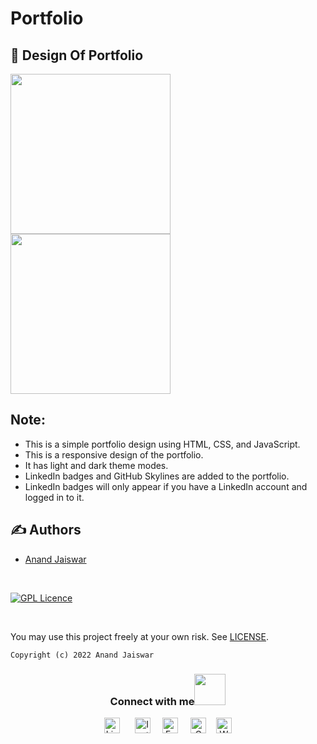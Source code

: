 # Portfolio
<h2>👀 Design Of Portfolio</h2>
<div style="display:grid; grid-template-columns: repeat(2, 1fr);">
  <img src="DesignOfPortfolio .png" style="width: 16rem;">&nbsp;&nbsp;&nbsp;&nbsp;&nbsp;&nbsp;&nbsp;
  <img src="DesignOfPortfolio-DarkTheme .png"style="width: 16rem;">
</div>

## Note:

- This is a simple portfolio design using HTML, CSS, and JavaScript.
- This is a responsive design of the portfolio.
- It has light and dark theme modes.
- LinkedIn badges and GitHub Skylines are added to the portfolio.
- LinkedIn badges will only appear if you have a LinkedIn account and logged in to it.


## ✍️ Authors
- [Anand Jaiswar](https://github.com/anand-3399)

<br>

[![GPL Licence](https://badges.frapsoft.com/os/gpl/gpl.svg?v=103)](https://opensource.org/licenses/GPL-3.0/)

<br>

You may use this project freely at your own risk. See [LICENSE](https://opensource.org/licenses/GPL-3.0/).

    Copyright (c) 2022 Anand Jaiswar


<div align="center">
  <h3> Connect with me<a href="https://gifyu.com/image/Zy2f"><img src="https://github.com/milaan9/milaan9/blob/main/Handshake.gif" width="50px"></a></h3> 
  <p align="center">
    <a href="https://www.linkedin.com/in/anandjaiswar02/" target="_blank"><img alt="LinkedIn" width="25px" src="https://cdn-icons-png.flaticon.com/512/3536/3536505.png"></a> &nbsp; &nbsp;&nbsp;
    <a href="https://www.instagram.com/anand_3399/" target="_blank"><img alt="Instagram" width="25px" src="https://cdn-icons-png.flaticon.com/512/1384/1384063.png"></a> &nbsp;&nbsp;&nbsp;
    <a href="https://www.facebook.com/anand360/" target="_blank"><img alt="Facebook" width="25px" src="https://upload.wikimedia.org/wikipedia/commons/5/51/Facebook_f_logo_%282019%29.svg"></a> &nbsp;&nbsp;&nbsp;
    <a href="mailto:anandjaiswar02@gmail.com" target="_blank"><img alt="Gmail" width="25px" src="https://github.com/TheDudeThatCode/TheDudeThatCode/blob/master/Assets/Gmail.svg"></a>&nbsp;&nbsp;&nbsp;
    <a href="https://wa.me/+919699685491?text=Hello%20my%20friend!%20I%20want%20to%20connect%20with%20you.%20Just%20want%20to%20know%20about%20" target="_blank"><img alt="Whatsapp" width="25px" src="https://cdn-icons-png.flaticon.com/512/5968/5968841.png"></a>
  </p>
</div>
